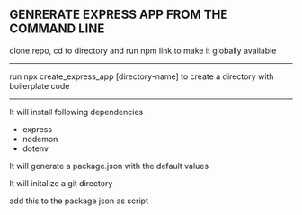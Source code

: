 ## GENRERATE EXPRESS APP FROM THE COMMAND LINE

clone repo, cd to directory and run npm link to make it globally available

---

run npx create_express_app [directory-name] to create a directory with boilerplate code

---

It will install following dependencies

- express
- nodemon
- dotenv

It will generate a package.json with the default values

It will initalize a git directory

add this to the package json as script
